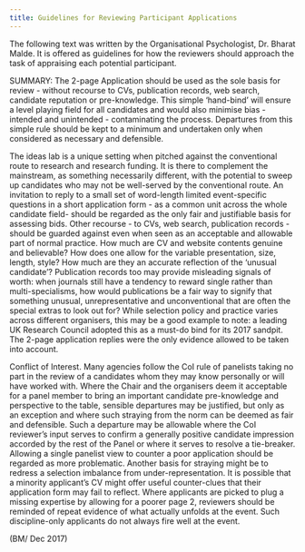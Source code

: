 ```yaml
---
title: Guidelines for Reviewing Participant Applications
---
```

The following text was written by the Organisational Psychologist, Dr. Bharat Malde. It is offered as guidelines for how the reviewers should approach the task of appraising each potential participant.

SUMMARY: The 2-page Application should be used as the sole basis for review - without recourse to CVs, publication records, web search, candidate reputation or pre-knowledge. This simple ‘hand-bind’ will ensure a level playing field for all candidates and would also minimise bias - intended and unintended - contaminating the process. Departures from this simple rule should be kept to a minimum and undertaken only when considered as necessary and defensible.

The ideas lab is a unique setting when pitched against the conventional route to research and research funding. It is there to complement the mainstream, as something necessarily different, with the potential to sweep up candidates who may not be well-served by the conventional route. An invitation to reply to a small set of word-length limited event-specific questions in a short application form - as a common unit across the whole candidate field- should be regarded as the only fair and justifiable basis for assessing bids. Other recourse - to CVs, web search, publication records - should be guarded against even when seen as an acceptable and allowable part of normal practice. How much are CV and website contents genuine and believable? How does one allow for the variable presentation, size, length, style? How much are they an accurate reflection of the ‘unusual candidate’? Publication records too may provide misleading signals of worth: when journals still have a tendency to reward single rather than multi-specialisms, how would publications be a fair way to signify that something unusual, unrepresentative and unconventional that are often the special extras to look out for? While selection policy and practice varies across different organisers, this may be a good example to note: a leading UK Research Council adopted this as a must-do bind for its 2017 sandpit. The 2-page application replies were the only evidence allowed to be taken into account.

Conflict of Interest. Many agencies follow the CoI rule of panelists taking no part in the review of a candidates whom they may know personally or will have worked with. Where the Chair and the organisers deem it acceptable for a panel member to bring an important candidate pre-knowledge and perspective to the table, sensible departures may be justified, but only as an exception and where such straying from the norm can be deemed as fair and defensible. Such a departure may be allowable where the CoI reviewer’s input serves to confirm a generally positive candidate impression accorded by the rest of the Panel or where it serves to resolve a tie-breaker. Allowing a single panelist view to counter a poor application should be regarded as more problematic. Another basis for straying might be to redress a selection imbalance from under-representation. It is possible that a  minority applicant’s CV might offer useful counter-clues that their application form may fail to reflect. Where applicants are picked to plug a missing expertise by allowing for a poorer page 2, reviewers should be reminded of repeat evidence of what actually unfolds at the event. Such discipline-only applicants do not always fire well at the event. 

(BM/ Dec 2017)